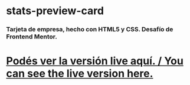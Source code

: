 # stats-preview-card
### Tarjeta de empresa, hecho con HTML5 y CSS. Desafío de Frontend Mentor.

# [Podés ver la versión live aquí. / You can see the live version here.](ulises1122.github.io/stats-preview-card/)
